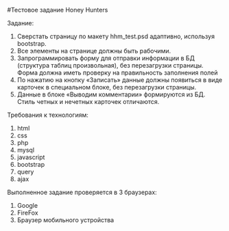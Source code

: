 #Тестовое задание Honey Hunters

Задание:
1.	Сверстать страницу по макету hhm_test.psd адаптивно, используя bootstrap.
2.	Все элементы на странице должны быть рабочими.
3.	Запрограммировать форму для отправки информации в БД (структура таблиц произвольная), без перезагрузки страницы. Форма должна иметь проверку на правильность заполнения полей 
4.	По нажатию на кнопку «Записать» данные должны появиться в виде карточек в специальном блоке, без перезагрузки страницы.
5.	Данные в блоке «Выводим комментарии» формируются из БД. Стиль четных и нечетных карточек отличаются.

Требования к технологиям:
1.	html
2.	css
3.	php
4.	mysql
5.	javascript
6.	bootstrap
7.	query
8.	ajax

Выполненное задание проверяется в 3 браузерах:
1.	Google
2.	FireFox
3.	Браузер мобильного устройства


